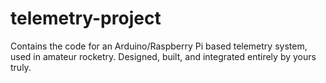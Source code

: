 # telemetry-project
Contains the code for an Arduino/Raspberry Pi based telemetry system, used in amateur rocketry. Designed, built, and integrated entirely by yours truly. 
